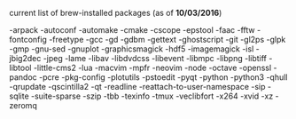 current list of brew-installed packages (as of **10/03/2016**)

-arpack
-autoconf
-automake
-cmake
-cscope
-epstool
-faac
-fftw
-fontconfig
-freetype
-gcc
-gd
-gdbm
-gettext
-ghostscript
-git
-gl2ps
-glpk
-gmp
-gnu-sed
-gnuplot
-graphicsmagick
-hdf5
-imagemagick
-isl
-jbig2dec
-jpeg
-lame
-libav
-libdvdcss
-libevent
-libmpc
-libpng
-libtiff
-libtool
-little-cms2
-lua
-macvim
-mpfr
-neovim
-node
-octave
-openssl
-pandoc
-pcre
-pkg-config
-plotutils
-pstoedit
-pyqt
-python
-python3
-qhull
-qrupdate
-qscintilla2
-qt
-readline
-reattach-to-user-namespace
-sip
-sqlite
-suite-sparse
-szip
-tbb
-texinfo
-tmux
-veclibfort
-x264
-xvid
-xz
-zeromq
